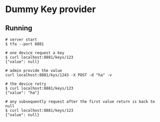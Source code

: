 # Dummy Key provider

## Running

    # server start
    $ tfa --port 8881

    # one device request a key
    $ curl localhost:8881/keys/123
    {"value": null}

    # admin provide the value
    curl localhost:8881/kys/1243 -X POST -d "ha" -v

    # the device retry
    $ curl localhost:8881/keys/123
    {"value": "ha"}
    
    # any subsequently request after the first value return is back to null 
    $ curl localhost:8881/keys/123
    {"value": null}
    